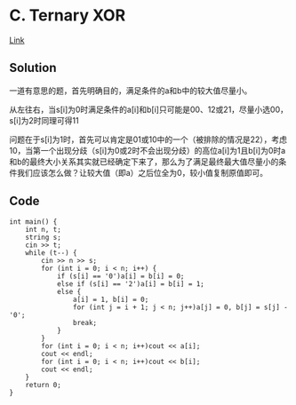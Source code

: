 # C. Ternary XOR

[Link](https://codeforces.com/problemset/problem/1328/C)

## Solution

一道有意思的题，首先明确目的，满足条件的a和b中的较大值尽量小。

从左往右，当s[i]为0时满足条件的a[i]和b[i]只可能是00、12或21，尽量小选00，s[i]为2时同理可得11

问题在于s[i]为1时，首先可以肯定是01或10中的一个（被排除的情况是22），考虑10，当第一个出现分歧（s[i]为0或2时不会出现分歧）的高位a[i]为1且b[i]为0时a和b的最终大小关系其实就已经确定下来了，那么为了满足最终最大值尽量小的条件我们应该怎么做？让较大值（即a）之后位全为0，较小值复制原值即可。

## Code

    int main() {
        int n, t;
        string s;
        cin >> t;
        while (t--) {
            cin >> n >> s;
            for (int i = 0; i < n; i++) {
                if (s[i] == '0')a[i] = b[i] = 0;
                else if (s[i] == '2')a[i] = b[i] = 1;
                else {
                    a[i] = 1, b[i] = 0;
                    for (int j = i + 1; j < n; j++)a[j] = 0, b[j] = s[j] - '0';
                    break;
                }
            }
            for (int i = 0; i < n; i++)cout << a[i];
            cout << endl;
            for (int i = 0; i < n; i++)cout << b[i];
            cout << endl;
        }
        return 0;
    }
